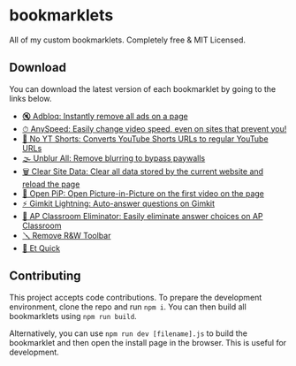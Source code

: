 # bookmarklets

All of my custom bookmarklets. Completely free &amp; MIT Licensed.

## Download

You can download the latest version of each bookmarklet by going to the links below.

-   [🔇 Adbloq: Instantly remove all ads on a page][adbloq]
-   [⏱ AnySpeed: Easily change video speed, even on sites that prevent you!][anyspeed]
-   [📵 No YT Shorts: Converts YouTube Shorts URLs to regular YouTube URLs][no-yt-shorts]
-   [🌫️ Unblur All: Remove blurring to bypass paywalls][unblur-all]
-   [🗑️ Clear Site Data: Clear all data stored by the current website and reload the page][clear-site-data]
-   [🔲 Open PiP: Open Picture-in-Picture on the first video on the page][open-pip]
-   [⚡️ Gimkit Lightning: Auto-answer questions on Gimkit][gimkit-lightning]
-   [🚫 AP Classroom Eliminator: Easily eliminate answer choices on AP Classroom][ap-classroom-eliminator]
-   [🪛 Remove R&W Toolbar][remove-rw]
-   [🚀 Et Quick][et-quick]

## Contributing

This project accepts code contributions. To prepare the development environment, clone the repo and run `npm i`. You can then build all bookmarklets using `npm run build`.

Alternatively, you can use `npm run dev [filename].js` to build the bookmarklet and then open the install page in the browser. This is useful for development.

[adbloq]: https://install-bookmarklet.pages.dev/?url=javascript:!function()%7Bconsole.log(%22Activated%20%F0%9F%94%87%20AdBloq%20bookmarklet.%22)%3Bconst%20rm%3Dfunction(e)%7Bfor(const%20o%20of%20e)o.remove()%7D%2CremoveAds%3De%3D%3E%7Brm(e.querySelectorAll(%5B%22*%5Bid*%3D-ad-%5D%22%2C%22*%5Bclass*%3D-ad-%5D%22%2C%22*%5Bid*%3D_ad_%5D%22%2C%22*%5Bclass*%3D_ad_%5D%22%2C%22*%5Bid*%3D-ads-%5D%22%2C%22*%5Bclass*%3D-ads-%5D%22%2C%22*%5Bid*%3D_ads_%5D%22%2C%22*%5Bclass*%3D_ads_%5D%22%2C%22*%5Bid%5E%3Dad_%5D%22%2C%22*%5Bid%5E%3Dad-%5D%22%2C%22*%5Bid%5E%3Dads_%5D%22%2C%22*%5Bid%5E%3Dads-%5D%22%2C%22*%5Bid*%3Dgoogle_ad%5D%22%2C%22*%5Bclass*%3Dgoogle_ad%5D%22%2C%22*%5Bdata-google-query-id%5D%22%2C%22*%5Bdata-google-av-adk%5D%22%2C%22*%5Baria-label*%3DAdvertisement%5D%22%2C'iframe%5Btitle*%3D%22%20ad%20%22%5D'%2C%22cnx%22%2C%22.GoogleActiveViewElement%22%2C%22.GoogleActiveViewInnerContainer%22%2C%22iframe%5Bid%5E%3DadRoot%5D%22%2C%22video%5Bsrc*%3DAniview%5D%22%2C%22iframe%5BsrcDoc*%3Dceltra%5D%22%2C%22*%5Bclass*%3Dbx-campaign%5D%22%2C%22.ads-mode%22%2C%22video%5Bsrc*%3Dadnxs-simple%5D%22%2C%22*%5Bdata-text-ad%5D%22%2C%22*%5Bclass*%3Dprimisslate%5D%22%2C%22*%5Bid*%3Dprimis_%5D%22%2C%22*%5Btitle*%3DPrimis%5D%22%2C%22*%5Bdata-ad-unit-name%5D%22%2C%22*%5Bid*%3Dtaboola%5D%22%2C%22*%5Bclass*%3Dtaboola%5D%22%2C%22phoenix-outbrain%22%5D.join(%22%2C%22)))%3Be%3Dwindow.location.hostname%3Be.endsWith(%22wikipedia.org%22)%3Fdocument.querySelector(%22div%5Baria-label%5E%3Dfundraising%5D%22)%3F.querySelector(%22.frb-inline-close%22)%3F.click%3F.()%3Ae.endsWith(%22sporcle.com%22)%26%26document.querySelector(%22.avp-p-cn-close%22)%3F.click%3F.()%7D%2Cobserver%3Dnew%20MutationObserver(e%3D%3E%7Bfor(const%20o%20of%20e)o.addedNodes%26%26o.addedNodes.forEach(e%3D%3EremoveAds(e.parentElement))%7D)%3Bobserver.observe(document.body%2C%7BchildList%3A!0%2Csubtree%3A!0%7D)%2Cdocument.documentElement.children.length%3C%3D2%3FremoveAds(document.body)%3AremoveAds(document.documentElement)%3B%7D()&name=%F0%9F%94%87%20AdBloq
[anyspeed]: https://install-bookmarklet.pages.dev/?url=javascript:!function()%7Bconst%20domain%3Dwindow.location.hostname%3Bif(%22drive.google.com%22%3D%3D%3Ddomain)%7Bconst%20a%3Ddocument.getElementById(%22drive-viewer-video-player-object-0%22)%3Bthrow%20alert(%22Please%20re-activate%20AnySpeed%20in%20the%20URL%20that%20will%20open%20shortly%22)%2Cwindow.open(a.src%2C%22_blank%22)%2Cnew%20Error(%22Can't%20use%20AnySpeed%20on%20Google%20Drive.%22)%7Dconst%20videos%3DArray.from(document.querySelectorAll(%22video%22))%2CnewPlaybackRate%3DNumber(prompt(%22What%20rate%20do%20you%20want%3F%22))%3Bif(!newPlaybackRate%7C%7CisNaN(newPlaybackRate))throw%20new%20Error(%22Canceled%20change%20of%20playback%20rate%22)%3Bwindow.anySpeedPlaybackRate%3DnewPlaybackRate%3Bconst%20timeWhenChanged%3DDate.now()%3Bfor(const%20b%20of%20videos)b.playbackRate%3DnewPlaybackRate%2Cb.addEventListener(%22ratechange%22%2C()%3D%3E%7Bvar%20e%3DDate.now()-timeWhenChanged%3Bb.playbackRate!%3DnewPlaybackRate%26%26e%3C500%26%26(console.info(%22%E2%8F%B1%20AnySpeed%20-%20This%20website%20is%20automatically%20changing%20the%20playback%20speed...%20Bypassing%20the%20defenses!%22)%2CrepeatedlySpeedUp(b))%7D)%3Bfunction%20repeatedlySpeedUp(e)%7Be.playbackRate%3Dwindow.anySpeedPlaybackRate%2CrequestAnimationFrame(()%3D%3ErepeatedlySpeedUp(e))%7Dconst%20possibleYouTubePlayers%3DArray.from(document.querySelectorAll(%22iframe%5Bsrc*%3D'youtube.com'%5D%2C%20iframe%5Bsrc*%3D'youtubeeducation.com'%5D%22))%3Bfor(const%20e%20of%20possibleYouTubePlayers)try%7Be%3F.contentWindow%3F.postMessage%26%26repeatedlySendYouTubeMessage(e)%7Dcatch(e)%7Bconsole.error(%22AnySpeed%20detected%20YouTube%20on%20this%20page%2C%20but%20something%20went%20wrong%20controlling%20the%20speed%3A%20%22%2Ce)%7Dfunction%20repeatedlySendYouTubeMessage(e)%7Bvar%20a%3D%7Bevent%3A%22command%22%2Cfunc%3A%22setPlaybackRate%22%2Cargs%3A%5Bwindow.anySpeedPlaybackRate%5D%2Cid%3A1%2Cchannel%3A%22widget%22%7D%3Be.contentWindow.postMessage(JSON.stringify(a)%2C%22*%22)%2CrequestAnimationFrame(()%3D%3ErepeatedlySendYouTubeMessage(e))%7D%7D()&name=%E2%8F%B1%20AnySpeed
[no-yt-shorts]: https://install-bookmarklet.pages.dev/?url=javascript:!function()%7Bif(!window.location.href.includes(%22youtube.com%2Fshorts%22))throw%20alert(%22You%20are%20not%20browsing%20a%20short%20right%20now.%22)%2Cnew%20Error(%22Not%20on%20YT%20Shorts%22)%3Bwindow.location.href%3Dwindow.location.href.replace(%22youtube.com%2Fshorts%2F%22%2C%22youtube.com%2Fwatch%3Fv%3D%22)%3B%7D()&name=%F0%9F%93%B5%20No%20YT%20Shorts
[gimkit-lightning]: https://install-bookmarklet.pages.dev/?url=javascript:!function()%7Blet%20answers%3Dnull%2Croom%3Dnull%2Cis2DGame%3D!1%2CanswerIndex%3D0%2CdebugEnabled%3D!1%3Bif(!window.location.hostname.endsWith(%22gimkit.com%22))throw%20alert(%22This%20bookmarklet%20only%20works%20on%20gimkit.com!%22)%2Cnew%20Error(%22This%20bookmarklet%20only%20works%20on%20gimkit.com!%22)%3BshowStatusMsg(%22Started.%20Take%20any%20action%20to%20begin%20injection.%22)%3Bconst%20decoder%3Dnew%20TextDecoder(%22utf-8%22)%2ConWsMessage%3Dfunction(t)%7Bvar%20t%3Dt%5B%22data%22%5D%2Cn%3Ddecoder.decode(t)%2Cs%3DJSON.stringify(n%2Cnull%2C2)%3Bif(debugEnabled%26%26!s.startsWith('%22%5C%5Cu000f')%26%2640%3Cs.length%26%26console.log(%22%F0%9F%9A%A8%20Received%20msg%3A%20%22%2C%7Bdata%3At%7D%2Cs)%2Cn.includes(%22STATE_UPDATE%EF%BF%BDdata%EF%BF%BD%EF%BF%BDtype%EF%BF%BDGAME_QUESTIONS%22))%7Bconsole.log(%22%F0%9F%9A%A8%F0%9F%93%A3%20Received%20STATE_UPDATE%3A%20%22%2C%7Bdata%3At%7D%2Cs)%2Croom%7C%7C(%5Be%2Ct%5D%3Dn.match(%2F%EF%BF%BDmessage-(%5B%5E%EF%BF%BD%5D%2B)%EF%BF%BD%2F)%2Croom%3Dt)%3Bvar%20e%2Cs%3Dn.split(%22%EF%BF%BD_id%EF%BF%BD%22).slice(1)%3Banswers%3D%5B%5D%3Bfor(const%20l%20of%20s)%7Bvar%5B%2Co%5D%3Dl.match(%2F%5E(%5B%5E%EF%BF%BD%5D%2B)%EF%BF%BD%2F)%2Ca%3DArray.from(l.matchAll(%2Fcorrect%C3%A3_id%EF%BF%BD(%5B%5E%EF%BF%BD%5D%2B)%EF%BF%BDtext%EF%BF%BD(%5B%5E%EF%BF%BD%5D%2B)%EF%BF%BD%2Fg)).map((%5B%2Ce%2Ct%5D)%3D%3E(%7Bid%3Ae%2Ctext%3At%7D))%3Banswers.push(%7Bid%3Ao%2CcorrectAnswers%3Aa%7D)%7Dconsole.log(%22%F0%9F%9A%A8%20Found%20answers%3A%22%2Canswers)%2CshowStatusMsg(%22Found%20answers.%20Beginning%20auto-answer.%22)%7Delse%20if(n.includes(%22DEVICES_STATES_CHANGES%22))%7Bis2DGame%3Dis2DGame%7C%7C!0%3Bt%3Dn.match(%2F_nextQuestionId.changes%EF%BF%BD%EF%BF%BD%EF%BF%BD%5B%5E%EF%BF%BD%5D%2B%EF%BF%BD%5B%5E%EF%BF%BD%5D%2B%EF%BF%BD%EF%BF%BD(%5B%5E%EF%BF%BD%5D%2B)%2F)%3Bif(null!%3Dt)%7Bconst%5B%2Cd%5D%3Dt%3Bs%3Danswers.findIndex(e%3D%3Ee.id%3D%3D%3Dd)%3B-1%3D%3D%3Ds%3Fconsole.error(%22%E2%9D%8C%20Couldn't%20find%20the%20next%20question%20id%20in%20the%20answers%3A%20%22%2C%7BnextQuestionId%3Ad%2CnewAnswerIndex%3As%2CstrData%3An%7D)%3AanswerIndex%3Ds%7Dt%3Dn.indexOf('%22type%22%3A%22mc%22%2C%22position%22%3A0')%3Bif(-1!%3D%3Dt)%7Bs%3Dn.lastIndexOf(%22%5B%22%2Ct)%3Blet%20e%3Dn.slice(s)%3Bt%3De.indexOf('__v%22%3A0%7D%5D')%2Cn%3D(e%3De.slice(0%2Ct%2B8)%2CJSON.parse(e))%3Banswers%3D%5B%5D%3Bfor(const%20c%20of%20n)%7Bvar%20r%3Dc._id%2Ci%3Dc.answers.filter(e%3D%3E!!e.correct).map(e%3D%3E(%7Bid%3Ae._id%2Ctext%3Ae.text%7D))%3Banswers.push(%7BquestionText%3Ac.text%2Cid%3Ar%2CcorrectAnswers%3Ai%7D)%7Dconsole.log(%22%F0%9F%9A%A8%20Found%20answers%3A%22%2Canswers)%2CshowStatusMsg(%22Found%20answers.%20Answer%20a%20question%20to%20begin%20auto-answer%2C%20press%20'b'%20to%20toggle.%22)%7D%7D%7D%3Blet%20clapping%3D!1%3Bconst%20clickRepeatedly%3De%3D%3E%7Be.click()%2CrequestAnimationFrame(()%3D%3EclickRepeatedly(e))%7D%3Blet%20zoomAnswer%3D!0%3Bconst%20game2DInterval%3D()%3D%3E%7Bif(is2DGame%26%26answers%26%260!%3D%3Danswers.length%26%26!(1%3Cwindow.__gimkitLightningWebsocket.readyState)%26%26!clapping)%7Bvar%20e%3Ddocument.evaluate(%22%2F%2Fdiv%5Btext()%3D'Continue'%5D%22%2Cdocument%2Cnull%2CXPathResult.FIRST_ORDERED_NODE_TYPE%2Cnull).singleNodeValue%3Bif(e)e.click()%2Ce.parentElement.style.color%3D%22yellow%22%2Ce.parentElement.parentElement.parentElement.style.transform%3D%22scale(99)%22%3Belse%7Bvar%20e%3Ddocument.evaluate(%22%2F%2Fspan%5Btext()%3D'Fish%20Again'%5D%22%2Cdocument%2Cnull%2CXPathResult.FIRST_ORDERED_NODE_TYPE%2Cnull).singleNodeValue%2Ct%3D(e%26%26!document.evaluate(%22%2F%2Fdiv%5Bcontains(text()%2C'However%2C%20your%20backpack%20cannot%20carry%20more%20of%20this%20fish.')%5D%22%2Cdocument%2Cnull%2CXPathResult.FIRST_ORDERED_NODE_TYPE%2Cnull).singleNodeValue%26%26e.click()%2CArray.from(document.querySelectorAll(%22.notranslate.lang-en%22)))%3Bif(0!%3D%3Dt.length)%7Bconst%20n%3Dt%5B0%5D.textContent%3Be%3Danswers.find(e%3D%3Ee.questionText%3D%3D%3Dn)%3Bif(e)for(const%20s%20of%20e.correctAnswers)for(const%20o%20of%20t)o.textContent%3D%3D%3Ds.text%26%26(o.click()%2CzoomAnswer)%26%26(o.parentElement.style.color%3D%22yellow%22%2Co.parentElement.parentElement.parentElement.parentElement.parentElement.style.transform%3D%22scale(99)%22)%3Belse%20console.warn(%22Encountered%20a%20question%20that%20we%20don't%20know%3A%20%22%2Bn)%7D%7D%7D%7D%2CclapChecker%3D(setInterval(game2DInterval%2C50)%2C()%3D%3E%7Bvar%20e%3Ddocument.querySelector(%22div.animated.pulse.infinite%22)%3Be%26%26e.textContent.startsWith(%22%F0%9F%91%8F%22)%26%26(console.log(%22Game%20over!%22)%2CclickRepeatedly(e)%2Cclapping%3D!0)%7D)%3BsetInterval(clapChecker%2C250)%3Blet%20disableSendAnswers%3D!1%3Bwindow.addEventListener(%22keydown%22%2Ce%3D%3E%7B%22b%22%3D%3De.key%26%26(answers%3FshowStatusMsg((disableSendAnswers%3D!disableSendAnswers)%3F%22Auto-Answer%20Disabled%22%3A%22Auto-Answer%20Enabled%22)%3AshowStatusMsg(%22Answers%20not%20found%20yet.%20Answer%20a%20question%20to%20begin%20auto-answer.%22))%7D)%3Bconst%20sendAnswers%3D()%3D%3E%7Bif(!(disableSendAnswers%7C%7C!answers%7C%7C0%3D%3D%3Danswers.length%7C%7C1%3Cwindow.__gimkitLightningWebsocket.readyState%7C%7Cclapping))if(-1%3D%3DanswerIndex)console.warn(%22%E2%9D%8C%20Couldn't%20find%20the%20next%20question%20id%20in%20the%20answers%22)%3Belse%7Bvar%7Bid%3At%2CcorrectAnswers%3An%7D%3Danswers%5BanswerIndex%5D%3Btry%7Blet%20e%3Be%3Dis2DGame%3F%60%5Cr%C2%B2MESSAGE_FOR_DEVICE%C2%83%C2%A3key%C2%A8answered%C2%A8deviceId%C2%B5%24%7Broom%7D%C2%A4data%C2%81%C2%A6answer%C2%B8%60%2Bn%5B0%5D.id%3A%60%04%C2%84%C2%A4type%02%C2%A4data%C2%92%C2%B5blueboat_SEND_MESSAGE%C2%83%C2%A4room%C2%AE%24%7Broom%7D%C2%A3key%C2%B1QUESTION_ANSWERED%C2%A4data%C2%82%C2%AAquestionId%C2%B8%24%7Bt%7D%C2%A6answer%C2%B8%24%7Bn%5B0%5D.id%7D%C2%A7options%C2%81%C2%A8compress%C3%83%C2%A3nsp%C2%A1%2F%60%2Cwindow.__gimkitLightningWebsocket.send(Uint8Array.from(e%2Ce%3D%3Ee.charCodeAt(0)))%7Dcatch(e)%7Bconsole.error(%22Error%20sending%20correct%20answer%3A%20%22%2Be)%7DanswerIndex%3D(answerIndex%2B1)%25answers.length%7D%7D%3BsetInterval(sendAnswers%2C750)%3Blet%20oldSend%3DWebSocket.prototype.send%2ClastTriedToCloseWebsocket%3D0%2ColdPush%3D(WebSocket.prototype.send%3Dfunction(e)%7BsetTimeout(()%3D%3E%7B!answers%26%265e3%3CDate.now()-lastTriedToCloseWebsocket%26%26(lastTriedToCloseWebsocket%3DDate.now()%2Cconsole.log(%22%E2%9D%8C%20Closing%20websocket%20for%20reconnection%22)%2Cthis.close())%7D%2C5e3)%3Bvar%20t%3DJSON.stringify(decoder.decode(e)%2Cnull%2C2)%3Breturn%20is2DGame%26%26(t%3Dt.match(%2FdeviceId%EF%BF%BD(%5B%5E%EF%BF%BD%5D%2B)%EF%BF%BD%2F))%26%26(room%3Dt%5B1%5D)%2Cwindow.__gimkitLightningWebsocket!%3Dthis%26%26(this.addEventListener(%22message%22%2ConWsMessage.bind(this))%2Cwindow.__gimkitLightningWebsocket%3Dthis%2Cconsole.log(%22%E2%9C%85%20Bound%20to%20websocket%22))%2ColdSend.call(this%2Ce)%7D%2CArray.prototype.push)%2Cgame%3Bfunction%20showStatusMsg(e)%7Bdocument.getElementById(%22gimkit-lightning-overlay%22)%3F.remove()%3Bvar%20t%3Ddocument.createElement(%22div%22)%3Bt.id%3D%22gimkit-lightning-overlay%22%2Ct.style.position%3D%22fixed%22%2Ct.style.top%3D%220%22%2Ct.style.left%3D%220%22%2Ct.style.width%3D%22100%25%22%2Ct.style.height%3D%225rem%22%2Ct.style.backgroundColor%3D%22rgba(0%2C%200%2C%200%2C%200.5)%22%2Ct.style.color%3D%22white%22%2Ct.style.display%3D%22flex%22%2Ct.style.justifyContent%3D%22center%22%2Ct.style.alignItems%3D%22center%22%2Ct.style.zIndex%3D%22999999999%22%2Ct.style.pointerEvents%3D%22none%22%2Ct.style.fontSize%3D%221.3em%22%2Ct.textContent%3D%22%E2%9A%A1%EF%B8%8F%20Gimkit%20Lightning%3A%20%22%2Be%2Cdocument.body.appendChild(t)%2Ct.animate(%7Bopacity%3A%5B1%2C0%5D%7D%2C%7Bdelay%3A3e3%2Cduration%3A1e3%2Ceasing%3A%22ease-in-out%22%2Cfill%3A%22forwards%22%7D)%7DArray.prototype.push%3Dfunction(...arguments)%7Breturn(this%3F.%5B0%5D%3F.scene%3F.game%7C%7Cthis%3F.%5B0%5D%3F.gameObject%3F.scene%3F.game)%26%26(game%3Dthis%5B0%5D%3F.scene%3F.game%3F%3Fthis%5B0%5D.gameObject.scene.game%2Cwindow.__phaserGame%3Dgame%2Cconsole.log(%22%25cSuccessfully%20found%20Phaser%20game!%22%2C%22color%3A%20green%22)%2CArray.prototype.push%3DoldPush)%2ColdPush.call(this%2C...arguments)%7D%2Cwindow.addEventListener(%22keydown%22%2Ce%3D%3E%7Bvar%20t%3Bwindow.__phaserGame%26%26(t%3Dwindow.__phaserGame.scene.getScenes()%5B0%5D%2C%22-%22%3D%3De.key%3Ft.cameras.main.setZoom(1)%3A%22%3D%22%3D%3De.key%3Ft.cameras.main.setZoom(2)%3A%22z%22%3D%3De.key%3FshowStatusMsg((zoomAnswer%3D!zoomAnswer)%3F%22Zooming%20answers%22%3A%22Not%20zooming%20answers%22)%3A%22!%22%3D%3De.key%26%26showStatusMsg((debugEnabled%3D!debugEnabled)%3F%22Debug%20Logging%20Enabled%22%3A%22Debug%20Logging%20Disabled%22))%7D)%3B%7D()&name=%E2%9A%A1%EF%B8%8F%20Gimkit%20Lightning
[ap-classroom-eliminator]: https://install-bookmarklet.pages.dev/?url=javascript:!function()%7Bconst%20answers%3DArray.from(document.querySelectorAll(%22.lrn-label%22))%3Bfor(const%20a%20of%20answers)if(!a.querySelector(%22.eliminator%22))%7Bconst%20b%3Ddocument.createElement(%22button%22)%3Bb.style.color%3D%22red%22%2Cb.style.fontSize%3D%221.4em%22%2Cb.style.height%3D%2226px%22%2Cb.style.width%3D%2226px%22%2Cb.style.display%3D%22flex%22%2Cb.style.justifyContent%3D%22center%22%2Cb.style.alignItems%3D%22center%22%2Cb.textContent%3D%22%F0%90%84%82%22%2Cb.classList.add(%22eliminator%22)%2Cb.onclick%3Dt%3D%3E%7Bt.stopPropagation()%2C.4%3D%3Da.style.opacity%3F(a.style.opacity%3D1%2Ca.style.textDecoration%3D%22none%22)%3A(a.style.opacity%3D.4%2Ca.style.textDecoration%3D%22line-through%22)%7D%2Ca.appendChild(b)%7D%7D()&name=%F0%9F%9A%AB%20AP%20Classroom%20Eliminator
[remove-rw]: https://install-bookmarklet.pages.dev/?url=javascript:!function()%7Bdocument.querySelector(%22gw-toolbar%22)%3F.remove()%2Cdocument.querySelector(%22gw-toolbarear%22)%3F.remove()%3B%7D()&name=%F0%9F%AA%9B%20Remove%20R%26W%20Toolbar
[unblur-all]: https://install-bookmarklet.pages.dev/?url=javascript:!function()%7Bconst%20style%3Ddocument.createElement(%22style%22)%3Bstyle.textContent%3D%60%0A%20%20*%20%7B%0A%20%20%20%20filter%3A%20none%20!important%3B%0A%20%20%20%20backdrop-filter%3A%20none%20!important%3B%0A%20%20%20%20-webkit-backdrop-filter%3A%20none%20!important%3B%0A%20%20%7D%0A%60%2Cdocument.head.appendChild(style)%3B%7D()&name=%F0%9F%8C%AB%EF%B8%8F%20Unblur%20All
[open-pip]: https://install-bookmarklet.pages.dev/?url=javascript:!function()%7Bconst%20video%3Ddocument.querySelector(%22video%22)%3Bif(!video)throw%20alert(%22No%20video%20found%20on%20the%20page.%22)%2Cnew%20Error(%22No%20video%20found%20on%20the%20page.%22)%3Bconst%20element%3Ddocument.createElement(%22div%22)%3Belement.style.cssText%3D%22position%3A%20fixed%3B%20top%3A%200%3B%20left%3A%200%3B%20right%3A%200%3B%20bottom%3A%200%3B%20background%3A%20rgba(0%2C%200%2C%200%2C%200.5)%3B%20z-index%3A%209999%3B%20display%3A%20flex%3B%20justify-content%3A%20center%3B%20align-items%3A%20center%3B%20color%3A%20white%3B%20font-size%3A%202rem%3B%22%2Celement.textContent%3D%22Click%20to%20open%20Picture-in-Picture%22%2Cdocument.body.appendChild(element)%2Cdocument.addEventListener(%22click%22%2C()%3D%3E%7Belement.remove()%2Cvideo.requestPictureInPicture()%7D%2C%7Bonce%3A!0%7D)%3B%7D()&name=%F0%9F%94%B2%20Open%20PiP
[clear-site-data]: https://install-bookmarklet.pages.dev/?url=javascript:!function()%7BlocalStorage.clear()%2CsessionStorage.clear()%2CindexedDB.databases().then(e%3D%3E%7Bfor(const%20a%20of%20e)indexedDB.deleteDatabase(a.name)%7D)%2Cdocument.cookie.split(%22%3B%22).forEach(e%3D%3E%7Bdocument.cookie%3De.replace(%2F%5E%20%2B%2F%2C%22%22).replace(%2F%3D.*%2F%2C%60%3D%3Bexpires%3D%24%7B(new%20Date).toUTCString()%7D%3Bpath%3D%2F%60)%7D)%2Clocation.reload()%3B%7D()&name=%F0%9F%97%91%EF%B8%8F%20Clear%20Site%20Data
[et-quick]: https://install-bookmarklet.pages.dev/?url=javascript:!function()%7Bconst%20encode%3De%3D%3Ebtoa(e.split(%22%22).reverse().join(%22%22))%2Cdecode%3De%3D%3Eatob(e).split(%22%22).reverse().join(%22%22)%3Blet%20autoAdvance%3D!1%2CautoMute%3D!1%2ClastClickedNextActivity%3D0%3Bfunction%20getRefs()%7Bvar%20e%3Ddocument.querySelector(decode(%22ZW1hckZlZ2F0cyNlbWFyZmk%3D%22))%2Ct%3De.contentWindow%3Breturn%7Biframe%3Ae%2CframeWindow%3At%2CframeDocument%3At.document%2CAPI%3At.API%7D%7Dfunction%20getPreviewDocument()%7Bvar%20e%3DgetRefs().frameDocument.querySelector(decode(%22d2VpdmVyUGVtYXJGaSNlbWFyZmk%3D%22))%3Breturn%20e%3Fe.contentWindow.document%3Anull%7Dfunction%20createSidebar()%7Bvar%20e%3Ddocument.querySelector(%22%23eq-sidebar%22)%3Be%26%26(console.warn(%22%F0%9F%9A%80%20Et%20Quick%20has%20already%20been%20loaded%20on%20this%20page.%22)%2Ce.remove())%3Bconst%20t%3Ddocument.createElement(%22div%22)%2Co%3D(t.style.position%3D%22fixed%22%2Ct.style.top%3D%2242px%22%2Ct.style.left%3D%220%22%2Ct.style.width%3D%22200px%22%2Ct.style.height%3D%22100%25%22%2Ct.style.backgroundColor%3D%22rgba(0%2C%200%2C%200%2C%200.5)%22%2Ct.style.color%3D%22white%22%2Ct.style.zIndex%3D%22100000%22%2Ct.id%3D%22eq-sidebar%22%2Ct.innerHTML%3D%60%0A%20%20%20%20%3Ch1%3E%F0%9F%9A%80%20Et%20Quick%3C%2Fh1%3E%0A%20%20%20%20%3Cbutton%20id%3D%22eq-toggle-visible%22%3EHide%3C%2Fbutton%3E%0A%20%20%20%20%3Ch2%3ESettings%3C%2Fh2%3E%0A%20%20%20%20%3Cbutton%20id%3D%22eq-autoadvance%22%3EEnable%20Auto-Advance%3C%2Fbutton%3E%0A%20%20%20%20%3Cbutton%20id%3D%22eq-automute%22%3EEnable%20Auto-Mute%3C%2Fbutton%3E%0A%20%20%20%20%3Ch2%3ELookups%3C%2Fh2%3E%0A%20%20%20%20%3Cbutton%20id%3D%22eq-lookup-g%22%3ELookup%20G%3C%2Fbutton%3E%0A%20%20%20%20%3Cbutton%20id%3D%22eq-lookup-b%22%3ELookup%20Br%3C%2Fbutton%3E%0A%20%20%20%20%3Cbutton%20id%3D%22eq-lookup-c%22%3ELookup%20Ch%3C%2Fbutton%3E%0A%20%20%20%20%3Cstyle%3E%0A%20%20%20%20%20%20%20%20.eq-sidebar%20%7B%0A%20%20%20%20%20%20%20%20%20%20%20%20padding%3A%2010px%3B%0A%20%20%20%20%20%20%20%20%20%20%20%20overflow%3A%20hidden%3B%0A%20%20%20%20%20%20%20%20%7D%0A%20%20%20%20%20%20%20%20.eq-sidebar%20h1%20%7B%0A%20%20%20%20%20%20%20%20%20%20%20%20font-size%3A%2024px%3B%0A%20%20%20%20%20%20%20%20%7D%0A%20%20%20%20%20%20%20%20.eq-sidebar%20h2%20%7B%0A%20%20%20%20%20%20%20%20%20%20%20%20font-size%3A%2020px%3B%0A%20%20%20%20%20%20%20%20%20%20%20%20margin-top%3A%2012px%3B%0A%20%20%20%20%20%20%20%20%7D%0A%20%20%20%20%20%20%20%20.eq-sidebar%20button%20%7B%0A%20%20%20%20%20%20%20%20%20%20%20%20background%3A%20white%3B%0A%20%20%20%20%20%20%20%20%20%20%20%20border-radius%3A%204px%3B%0A%20%20%20%20%20%20%20%20%20%20%20%20font-size%3A%2016px%3B%0A%20%20%20%20%20%20%20%20%20%20%20%20border%3A%20none%3B%0A%20%20%20%20%20%20%20%20%20%20%20%20padding%3A%202px%206px%3B%0A%20%20%20%20%20%20%20%20%20%20%20%20border%3A%201px%20solid%20rgb(221%2C221%2C221)%3B%0A%20%20%20%20%20%20%20%20%20%20%20%20display%3A%20block%3B%0A%20%20%20%20%20%20%20%20%20%20%20%20margin-top%3A%2010px%3B%0A%20%20%20%20%20%20%20%20%7D%0A%20%20%20%20%20%20%20%20.eq-sidebar%20button%3Ahover%20%7B%0A%20%20%20%20%20%20%20%20%20%20%20%20background%3A%20rgb(245%2C245%2C245)%3B%0A%20%20%20%20%20%20%20%20%7D%0A%20%20%20%20%20%20%20%20.eq-sidebar%20button%3Aactive%20%7B%0A%20%20%20%20%20%20%20%20%20%20%20%20color%3Awhite%3B%0A%20%20%20%20%20%20%20%20%20%20%20%20background%3A%20linear-gradient(rgb(74%2C144%2C254)%2C%20rgb(7%2C92%2C229))%3B%0A%20%20%20%20%20%20%20%20%20%20%20%20border-color%3A%20rgb(31%2C110%2C240)%3B%0A%20%20%20%20%20%20%20%20%20%20%20%20border-top-color%3A%20rgb(57%2C133%2C255)%3B%0A%20%20%20%20%20%20%20%20%20%20%20%20border-bottom-color%3A%20rgb(2%2C%2086%2C%20224)%3B%0A%20%20%20%20%20%20%20%20%7D%0A%20%20%20%20%3C%2Fstyle%3E%60%2Ct.classList.add(%22eq-sidebar%22)%2Cdocument.body.appendChild(t)%2Ct.querySelector(%22%23eq-toggle-visible%22))%3Blet%20n%3D!0%3Bo.onclick%3D()%3D%3E%7Bn%3D!n%2Ct.style.height%3Dn%3F%22100%25%22%3A%2280px%22%2Co.textContent%3Dn%3F%22Hide%22%3A%22Show%22%7D%3Bconst%20a%3Dt.querySelector(%22%23eq-autoadvance%22)%2Cc%3D(a.onclick%3D()%3D%3E%7BautoAdvance%3D!autoAdvance%2Ca.textContent%3DautoAdvance%3F%22Disable%20Auto-Advance%22%3A%22Enable%20Auto-Advance%22%7D%2Ct.querySelector(%22%23eq-automute%22))%3Bc.onclick%3D()%3D%3E%7BautoMute%3D!autoMute%2Cc.textContent%3DautoMute%3F%22Disable%20Auto-Mute%22%3A%22Enable%20Auto-Mute%22%7D%3Bvar%20e%3Dt.querySelector(%22%23eq-lookup-g%22)%2Ci%3Dt.querySelector(%22%23eq-lookup-b%22)%2Cr%3Dt.querySelector(%22%23eq-lookup-c%22)%3Bconst%20l%3De%3D%3E%7Bvar%20t%3DgetPreviewDocument()%3Bt%26%26(t%3Dt.querySelector(decode(%22XWRpcVt2aWQ%3D%22))%3F%3Ft.querySelector(%22form%22)%3F%3Ft.querySelector(%22div%23main%22)%3F%3Ft.querySelector(%22div.content%22)%2Ct%3DencodeURIComponent(t.innerText.trim())%2Cwindow.open(e%2Bt%2C%22_blank%22))%7D%3Be.onclick%3D()%3D%3El(decode(%22PXE%2FaGNyYWVzL21vYy5lbGdvb2cud3d3Ly86c3B0dGg%3D%22))%2Ci.onclick%3D()%3D%3El(decode(%22PXE%2Fa3NhL3BwYS9tb2MueWxuaWFyYi8vOnNwdHRo%22))%2Cr.onclick%3D()%3D%3El(decode(%22PXE%2FL21vYy50cGd0YWhjLy86c3B0dGg%3D%22))%7Dfunction%20playBeep(%7Bfrequency%3Ae%3D440%2Cduration%3At%3D1%2Cattack%3Ao%3D.1%2Cdecay%3An%3D.1%2Csustain%3Aa%3D.7%2Crelease%3Ac%3D.2%7D%3D%7B%7D)%7Bvar%20i%3Dnew(window.AudioContext%7C%7Cwindow.webkitAudioContext)%2Cr%3Di.createOscillator()%2Cl%3Di.createGain()%2Ce%3D(r.type%3D%22sine%22%2Cr.frequency.setValueAtTime(e%2Ci.currentTime)%2Cr.connect(l)%2Cl.connect(i.destination)%2Ci.currentTime)%3Bl.gain.setValueAtTime(0%2Ce)%2Cl.gain.linearRampToValueAtTime(1%2Ce%2Bo)%2Cl.gain.linearRampToValueAtTime(a%2Ce%2Bo%2Bn)%2Cl.gain.setValueAtTime(a%2Ce%2Bt-c)%2Cl.gain.linearRampToValueAtTime(0%2Ce%2Bt)%2Cr.start(e)%2Cr.stop(e%2Bt)%7Dfunction%20removeIVODiv()%7Bvar%20e%3DgetRefs().frameDocument.querySelector(decode(%22dmlkLW8tc2l2bmkj%22))%3Be%26%26%22none%22!%3D%3De.style.pointerEvents%26%26(console.log(%22%F0%9F%9A%80%20Et%20Quick%20-%20Removing%20IVO%20Div%22)%2Ce.style.pointerEvents%3D%22none%22)%7Dfunction%20autoMuteElements()%7Bif(autoMute)%7Bvar%20e%3DgetRefs().frameDocument%3Bfor(const%20t%20of%5B...e.querySelectorAll(%22video%22)%2C...e.querySelectorAll(%22audio%22)%5D)0!%3Dt.volume%26%26(console.log(%22%F0%9F%9A%80%20Et%20Quick%20-%20Muting%20audio%22)%2Ct.volume%3D0)%7D%7Dfunction%20advanceIfCan()%7Bvar%20e%2Ct%2Co%3BautoAdvance%26%26(e%3DgetRefs().API)%5Bdecode(%22ZW1hckY%3D%22)%5D%26%26e%5Bdecode(%22bmlhaENlbWFyRg%3D%3D%22)%5D%26%26(t%3De%5Bdecode(%22ZW1hckY%3D%22)%5D.isComplete()%2Ce%5Bdecode(%22bmlhaENlbWFyRg%3D%3D%22)%5D.isComplete()%3F(o%3Ddocument.querySelector(decode(%22dGhnaVJvZy5h%22)))%26%26!o.classList.contains(%22disabled%22)%26%263e3%3CDate.now()-lastClickedNextActivity%26%26(console.log(%22%F0%9F%9A%80%20Et%20Quick%20-%20Auto-advancing%20to%20next%20activity%22)%2Co.click()%2ClastClickedNextActivity%3DDate.now())%3At%26%26(%22block%22%3D%3DgetRefs().frameDocument.querySelector(%22div%23frame_video_controls%22)%3F.style%3F.display%26%26autoMute%26%26setTimeout(()%3D%3E%7B%22block%22!%3DgetRefs().frameDocument.querySelector(%22div%23frame_video_controls%22)%3F.style%3F.display%26%26(console.log(%22%F0%9F%9A%80%20Et%20Quick%20-%20Playing%20beep%20sound%22)%2CplayBeep(%7Bfrequency%3A440%2Cduration%3A.25%2Cattack%3A.05%2Cdecay%3A.1%2Csustain%3A.1%2Crelease%3A.2%7D))%7D%2C600)%2Cconsole.log(%22%F0%9F%9A%80%20Et%20Quick%20-%20Auto-advancing%20to%20next%20frame%22)%2Ce%5Bdecode(%22bmlhaENlbWFyRg%3D%3D%22)%5D.nextFrame()))%7Dfunction%20showSampleResponse()%7Bvar%20e%3DgetPreviewDocument()%3Be%26%26(e%3De.querySelector(decode(%22XSI7ZW5vbjp5YWxwc2lkIj1lbHl0c1t2aWQgbm11bG9jLXRoZ2lyLg%3D%3D%22)))%26%26(e.style.display%3D%22block%22%2Cconsole.log(%22%F0%9F%9A%80%20Et%20Quick%20-%20Showing%20sample%20response%22))%7DcreateSidebar()%2CsetInterval(()%3D%3E%7BremoveIVODiv()%2CautoMuteElements()%2CadvanceIfCan()%2CshowSampleResponse()%7D%2C100)%3B%7D()&name=%F0%9F%9A%80%20Et%20Quick

